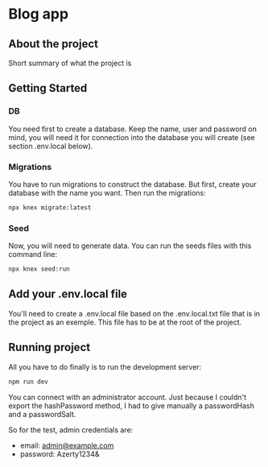 # Blog app

## About the project

Short summary of what the project is

## Getting Started

### DB

You need first to create a database. Keep the name, user and password on mind, you will need it for connection into the database you will create (see section .env.local below).

### Migrations

You have to run migrations to construct the database. But first, create your database with the name you want. Then run the migrations:

```bash
npx knex migrate:latest
```

### Seed

Now, you will need to generate data. You can run the seeds files with this command line:

```bash
npx knex seed:run
```

## Add your .env.local file

You'll need to create a .env.local file based on the .env.local.txt file that is in the project as an exemple. This file has to be at the root of the project.

## Running project

All you have to do finally is to run the development server:

```bash
npm run dev
```

You can connect with an administrator account. Just because I couldn't export the hashPassword method, I had to give manually a passwordHash and a passwordSalt.

So for the test, admin credentials are:

- email: admin@example.com
- password: Azerty1234&
